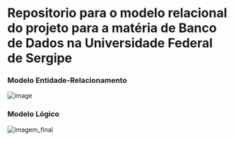 # Repositorio para o modelo relacional do projeto para a matéria de Banco de Dados na Universidade Federal de Sergipe

### Modelo Entidade-Relacionamento
![image](https://github.com/user-attachments/assets/7f7e4102-27bc-494c-a01c-d54015794aad)


### Modelo Lógico
![imagem_final](https://github.com/user-attachments/assets/dcd4dfa3-db40-4589-b0c7-efec4b0c6b84)


